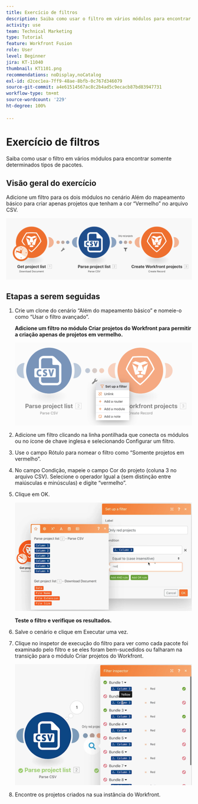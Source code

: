 ```yaml
---
title: Exercício de filtros
description: Saiba como usar o filtro em vários módulos para encontrar somente determinados tipos de pacotes.
activity: use
team: Technical Marketing
type: Tutorial
feature: Workfront Fusion
role: User
level: Beginner
jira: KT-11040
thumbnail: KT1101.png
recommendations: noDisplay,noCatalog
exl-id: d2cec1ea-7ff9-48ae-8bfb-0c767d346079
source-git-commit: a4e61514567ac8c2b4ad5c9ecacb87bd83947731
workflow-type: tm+mt
source-wordcount: '229'
ht-degree: 100%

---
```


# Exercício de filtros

Saiba como usar o filtro em vários módulos para encontrar somente determinados tipos de pacotes.

## Visão geral do exercício

Adicione um filtro para os dois módulos no cenário Além do mapeamento básico para criar apenas projetos que tenham a cor “Vermelho” no arquivo CSV.

![Filtros - Imagem 1](../12-exercises/assets/filters-walkthrough-1.png)

## Etapas a serem seguidas

1. Crie um clone do cenário “Além do mapeamento básico” e nomeie-o como “Usar o filtro avançado”.

   **Adicione um filtro no módulo Criar projetos do Workfront para permitir a criação apenas de projetos em vermelho.**

   ![Filtros - Imagem 2](../12-exercises/assets/filters-walkthrough-2.png)

1. Adicione um filtro clicando na linha pontilhada que conecta os módulos ou no ícone de chave inglesa e selecionando Configurar um filtro.
1. Use o campo Rótulo para nomear o filtro como “Somente projetos em vermelho”.
1. No campo Condição, mapeie o campo Cor do projeto (coluna 3 no arquivo CSV). Selecione o operador Igual a (sem distinção entre maiúsculas e minúsculas) e digite “vermelho”.
1. Clique em OK.

   ![Filtros - Imagem 3](../12-exercises/assets/filters-walkthrough-3.png)

   **Teste o filtro e verifique os resultados.**

1. Salve o cenário e clique em Executar uma vez.
1. Clique no inspetor de execução do filtro para ver como cada pacote foi examinado pelo filtro e se eles foram bem-sucedidos ou falharam na transição para o módulo Criar projetos do Workfront.

   ![Filtros - Imagem 4](../12-exercises/assets/filters-walkthrough-4.png)

1. Encontre os projetos criados na sua instância do Workfront.
